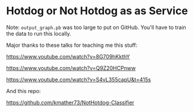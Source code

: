 # Hotdog or Not Hotdog as as Service

Note: `output_graph.pb` was too large to put on GitHub. You'll have to train the
data to run this locally.

Major thanks to these talks for teaching me this stuff:

https://www.youtube.com/watch?v=8G709hKkthY

https://www.youtube.com/watch?v=Q9Z20HCPnww

https://www.youtube.com/watch?v=S4vL355capU&t=415s

And this repo:

https://github.com/kmather73/NotHotdog-Classifier
